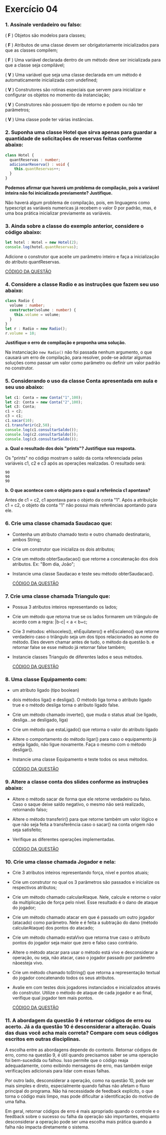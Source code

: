 # Exercício 04

### 1. Assinale verdadeiro ou falso:
( **F** ) Objetos são modelos para classes;

( **F** ) Atributos de uma classe devem ser obrigatoriamente inicializados para que as classes compilem;

( **F** ) Uma variável declarada dentro de um método deve ser inicializada para que a classe seja compilável;

( **V** ) Uma variável que seja uma classe declarada em um método é automaticamente inicializada com undefined;

( **V** ) Construtores são rotinas especiais que servem para inicializar e configurar os objetos no momento da instanciação;

( **V** ) Construtores não possuem tipo de retorno e podem ou não ter parâmetros;

( **V** ) Uma classe pode ter várias instâncias.

### 2. Suponha uma classe Hotel que sirva apenas para guardar a quantidade de solicitações de reservas feitas conforme abaixo:

```typescript
class Hotel {
  quantReservas : number;
  adicionarReserva() : void {
    this.quantReservas++;
  }
}
```

**Podemos afirmar que haverá um problema de compilação, pois a variável inteira não foi inicializada previamente? Justifique.**

Não haverá algum problema de compilação, pois, em linguagens como typescript as variáveis numericas já recebem o valor 0 por padrão, mas, é uma boa prática inicializar previamente as variáveis.

### 3. Ainda sobre a classe do exemplo anterior, considere o código abaixo:

```typescript
let hotel : Hotel = new Hotel(2);
console.log(hotel.quantReservas);
```
Adicione o construtor que aceite um parâmetro inteiro e faça a inicialização do atributo quantReservas.

[CÓDIGO DA QUESTÃO]()

### 4. Considere a classe Radio e as instruções que fazem seu uso abaixo:
```typescript
class Radio {
  volume : number;
  constructor(volume : number) {
    this.volume = volume;
  }
}
let r : Radio = new Radio();
r.volume = 10;
```

**Justifique o erro de compilação e proponha uma solução.**

Na instanciação ```new Radio()``` não foi passada nenhum argumento, o que causará um erro de compilação, para resolver, pode-se adotar algumas soluções como passar um valor como parâmetro ou definir um valor padrão no construtor.

### 5. Considerando o uso da classe Conta apresentada em aula e seu uso abaixo:

```typescript
let c1: Conta = new Conta("1",100);
let c2: Conta = new Conta("2",100);
let c3: Conta;
c1 = c2;
c3 = c1;
c1.sacar(10);
c1.transferir(c2,50);
console.log(c1.consultarSaldo());
console.log(c2.consultarSaldo());
console.log(c3.consultarSaldo());
```
**a. Qual o resultado dos dois "prints"? Justifique sua resposta.** 

Os "prints" no código mostram o saldo da conta referenciada pelas variáveis c1, c2 e c3 após as operações realizadas.
O resultado será: 
```
90
90
90
```
**b. O que acontece com o objeto para o qual a referência c1 apontava?**

Antes de c1 = c2, c1 apontava para o objeto da conta "1".
Após a atribuição c1 = c2, o objeto da conta "1" não possui mais referências apontando para ele.

### 6. Crie uma classe chamada Saudacao que:
-  Contenha um atributo chamado texto e outro chamado destinatario, ambos
String;
- Crie um construtor que inicializa os dois atributos;
- Crie um método obterSaudacao() que retorne a concatenação dos dois
atributos. Ex: "Bom dia, João";
- Instancie uma classe Saudacao e teste seu método obterSaudacao().

  [CÓDIGO DA QUESTÃO]()

### 7. Crie uma classe chamada Triangulo que:
- Possua 3 atributos inteiros representando os lados;
- Crie um método que retorna true se os lados formarem um triângulo de
acordo com a regra: |b-c| < a < b+c;
- Crie 3 métodos: ehIsoceles(), ehEquilatero() e ehEscaleno() que retorne verdadeiro caso o triângulo seja um dos tipos relacionados ao nome do método. Eles devem chamar antes de tudo, o método da questão b. e retornar false se esse método já retornar false também;
- Instancie classes Triangulo de diferentes lados e seus métodos. 

  [CÓDIGO DA QUESTÃO]()

### 8. Uma classe Equipamento com:
- um atributo ligado (tipo boolean)
- dois métodos liga() e desliga(). O método liga torna o atributo ligado true e o método desliga torna o atributo ligado false.
- Crie um método chamado inverte(), que muda o status atual (se ligado,
desliga...se desligado, liga)
- Crie um método que estaLigado() que retorna o valor do atributo ligado
- Altere o comportamento do método ligar() para caso o equipamento já
esteja ligado, não ligue novamente. Faça o mesmo com o método
desligar().
- Instancie uma classe Equipamento e teste todos os seus métodos.

  [CÓDIGO DA QUESTÃO]()


### 9. Altere a classe conta dos slides conforme as instruções abaixo:
- Altere o método sacar de forma que ele retorne verdadeiro ou falso. Caso o saque deixe saldo negativo, o mesmo não será realizado, retornando falso;
- Altere o método transferir() para que retorne também um valor lógico e que não seja feita a transferência caso o sacar() na conta origem não seja satisfeito;
- Verifique as diferentes operações implementadas.

  [CÓDIGO DA QUESTÃO]()

### 10. Crie uma classe chamada Jogador e nela:
- Crie 3 atributos inteiros representando força, nível e pontos atuais;
- Crie um construtor no qual os 3 parâmetros são passados e inicialize os
respectivos atributos;
- Crie um método chamado calcularAtaque. Nele, calcule e retorne o valor da multiplicação de força pelo nível. Esse resultado é o dano de ataque do jogador;
- Crie um método chamado atacar em que é passado um outro jogador
(atacado) como parâmetro. Nele e é feita a subtração do dano (método
calcularAtaque) dos pontos do atacado;
- Crie um método chamado estaVivo que retorna true caso o atributo pontos
do jogador seja maior que zero e falso caso contrário.
- Altere o método atacar para usar o método está vivo e desconsiderar a operação, ou seja, não atacar, caso o jogador passado por parâmetro nãoesteja vivo.
- Crie um método chamado toString() que retorna a representação textual do jogador concatenando todos os seus atributos.
- Avalie em com testes dois jogadores instanciados e inicializados através do construtor. Utilize o método de ataque de cada jogador e ao final, verifique qual jogador tem mais pontos.

  [CÓDIGO DA QUESTÃO]()

### 11. A abordagem da questão 9 é retornar códigos de erro ou acerto. Já a da questão 10 é desconsiderar a alteração. Quais das duas você acha mais correta? Compare com seus códigos escritos em outras disciplinas.

A escolha entre as abordagens depende do contexto. Retornar códigos de erro, como na questão 9, é útil quando precisamos saber se uma operação foi bem-sucedida ou falhou. Isso permite que o código reaja adequadamente, como exibindo mensagens de erro, mas também exige verificações adicionais para lidar com essas falhas.

Por outro lado, desconsiderar a operação, como na questão 10, pode ser mais simples e direto, especialmente quando falhas não afetam o fluxo principal do programa. Não há necessidade de feedback explícito, o que torna o código mais limpo, mas pode dificultar a identificação do motivo de uma falha.

Em geral, retornar códigos de erro é mais apropriado quando o controle e o feedback sobre o sucesso ou falha da operação são importantes, enquanto desconsiderar a operação pode ser uma escolha mais prática quando a falha não impacta diretamente o sistema.